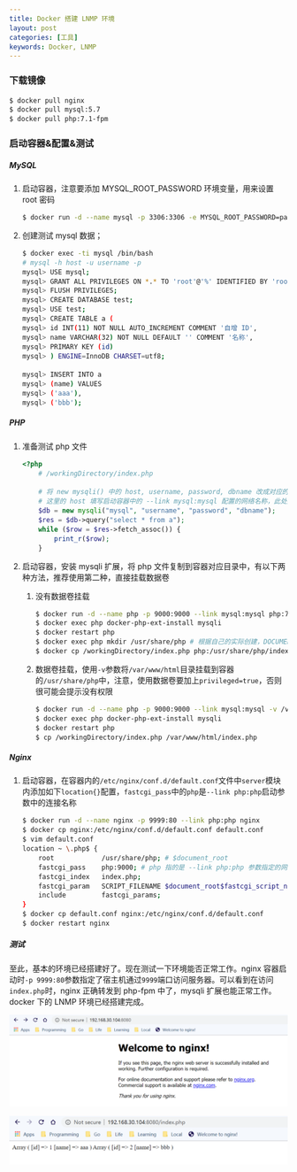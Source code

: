 ```yaml
---
title: Docker 搭建 LNMP 环境
layout: post
categories: [工具]
keywords: Docker, LNMP
---
```


### 下载镜像

```bash
$ docker pull nginx
$ docker pull mysql:5.7
$ docker pull php:7.1-fpm
```

### 启动容器&配置&测试

##### MySQL

1.	启动容器，注意要添加 MYSQL_ROOT_PASSWORD 环境变量，用来设置 root 密码

    ```bash
    $ docker run -d --name mysql -p 3306:3306 -e MYSQL_ROOT_PASSWORD=password mysql:5.7
    ```

2.	创建测试 mysql 数据；

    ```bash
    $ docker exec -ti mysql /bin/bash
    # mysql -h host -u username -p
    mysql> USE mysql;
    mysql> GRANT ALL PRIVILEGES ON *.* TO 'root'@'%' IDENTIFIED BY 'root' WITH GRANT OPTION;
    mysql> FLUSH PRIVILEGES;
    mysql> CREATE DATABASE test;
    mysql> USE test;
    mysql> CREATE TABLE a (
    mysql> id INT(11) NOT NULL AUTO_INCREMENT COMMENT '自增 ID',
    mysql> name VARCHAR(32) NOT NULL DEFAULT '' COMMENT '名称',
    mysql> PRIMARY KEY (id)
    mysql> ) ENGINE=InnoDB CHARSET=utf8;

    mysql> INSERT INTO a 
    mysql> (name) VALUES 
    mysql> ('aaa'),
    mysql> ('bbb');
    ```

##### PHP

1.	准备测试 php 文件

    ```php
    <?php
        # /workingDirectory/index.php

        # 将 new mysqli() 中的 host, username, password, dbname 改成对应的值
        # 这里的 host 填写启动容器中的 --link mysql:mysql 配置的网络名称，此处为 mysql
        $db = new mysqli("mysql", "username", "password", "dbname");
        $res = $db->query("select * from a");
        while ($row = $res->fetch_assoc()) {
            print_r($row);
        }
    ```

2.	启动容器，安装 mysqli 扩展，将 php 文件复制到容器对应目录中，有以下两种方法，推荐使用第二种，直接挂载数据卷

    1.  没有数据卷挂载 

        ```bash
        $ docker run -d --name php -p 9000:9000 --link mysql:mysql php:7.1-fpm
        $ docker exec php docker-php-ext-install mysqli
        $ docker restart php
        $ docker exec php mkdir /usr/share/php # 根据自己的实际创建，DOCUMENT_ROOT
        $ docker cp /workingDirectory/index.php php:/usr/share/php/index.php
        ```
        
    2.  数据卷挂载，使用`-v`参数将`/var/www/html`目录挂载到容器的`/usr/share/php`中，注意，使用数据卷要加上`privileged=true`，否则很可能会提示没有权限
    
        ```bash
        $ docker run -d --name php -p 9000:9000 --link mysql:mysql -v /var/www/html:/usr/share/php --privileged=true php:7.1-fpm 
        $ docker exec php docker-php-ext-install mysqli
        $ docker restart php
        $ cp /workingDirectory/index.php /var/www/html/index.php
        ```

##### Nginx

1.	启动容器，在容器内的`/etc/nginx/conf.d/default.conf`文件中`server`模块内添加如下`location{}`配置，`fastcgi_pass`中的`php`是`--link php:php`启动参数中的连接名称

    ```bash
    $ docker run -d --name nginx -p 9999:80 --link php:php nginx
    $ docker cp nginx:/etc/nginx/conf.d/default.conf default.conf
    $ vim default.conf
    location ~ \.php$ {
        root            /usr/share/php; # $document_root
        fastcgi_pass	php:9000; # php 指的是 --link php:php 参数指定的网络名称
        fastcgi_index	index.php;
        fastcgi_param	SCRIPT_FILENAME	$document_root$fastcgi_script_name;
        include         fastcgi_params;
    }
    $ docker cp default.conf nginx:/etc/nginx/conf.d/default.conf
    $ docker restart nginx
    ```

##### 测试

至此，基本的环境已经搭建好了。现在测试一下环境能否正常工作。nginx 容器启动时`-p 9999:80`参数指定了宿主机通过`9999`端口访问服务器。可以看到在访问`index.php`时，nginx 正确转发到 php-fpm 中了，mysqli 扩展也能正常工作。docker 下的 LNMP 环境已经搭建完成。

![default](/assets/images/2020/0329/WX_20200329154835.png)

![default](/assets/images/2020/0329/WX_20200329155032.png)
